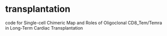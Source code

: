 # transplantation
code for Single-cell Chimeric Map and Roles of Oligoclonal CD8_Tem/Temra in Long-Term Cardiac Transplantation
